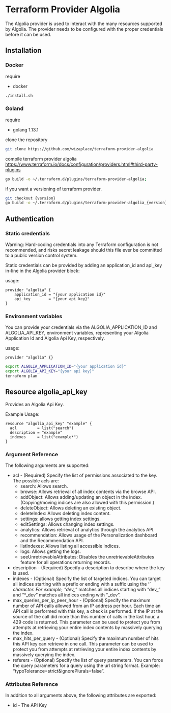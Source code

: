 # Terraform Provider Algolia

The Algolia provider is used to interact with the many resources supported by Algolia.
The provider needs to be configured with the proper credentials before it can be used.

## Installation

### Docker

require
* docker

````bash
./install.sh
````

### Goland

require
* golang 1.13.1

clone the repository

````bash
git clone https://github.com/wizaplace/terraform-provider-algolia
````

compile terraform provider algolia
https://www.terraform.io/docs/configuration/providers.html#third-party-plugins

````bash
go build -o ~/.terraform.d/plugins/terraform-provider-algolia;
````

if you want a versioning of terraform provider. 

````bash
git checkout {version}
go build -o ~/.terraform.d/plugins/terraform-provider-algolia_{version};
````

## Authentication

### Static credentials

Warning: Hard-coding credentials into any Terraform configuration is not recommended, and risks secret leakage should this file ever be committed to a public version control system.

Static credentials can be provided by adding an application_id and api_key in-line in the Algolia provider block:

usage:

````hcl-terraform
provider "algolia" {
    application_id = "{your application id}"
    api_key        = "{your api key}"
}
````

### Environment variables 

You can provide your credentials via the ALGOLIA_APPLICATION_ID and ALGOLIA_API_KEY, environment variables, representing your Algolia Application Id and Algolia Api Key, respectively.

usage:

````hcl-terraform
provider "algolia" {}
````

````bash
export ALGOLIA_APPLICATION_ID="{your application id}"
export ALGOLIA_API_KEY="{your api key}"
terraform plan
````

## Resource algolia_api_key

Provides an Algolia Api Key.

Example Usage:

````hcl-terraform
resource "algolia_api_key" "example" {
  acl         = list("search")
  description = "example"
  indexes     = list("example*")
}
````

### Argument Reference

The following arguments are supported:
* acl - (Required) Specify the list of permissions associated to the key. The possible acls are:
  * search: Allows search.
  * browse: Allows retrieval of all index contents via the browse API.
  * addObject: Allows adding/updating an object in the index. (Copying/moving indices are also allowed with this permission.)
  * deleteObject: Allows deleting an existing object.
  * deleteIndex: Allows deleting index content.
  * settings: allows getting index settings.
  * editSettings: Allows changing index settings.
  * analytics: Allows retrieval of analytics through the analytics API.
  * recommendation: Allows usage of the Personalization dashboard and the Recommendation API.
  * listIndexes: Allows listing all accessible indices.
  * logs: Allows getting the logs.
  * seeUnretrievableAttributes: Disables the unretrievableAttributes feature for all operations returning records.
* description - (Required) Specify a description to describe where the key is used.
* indexes - (Optional) Specify the list of targeted indices. You can target all indices starting with a prefix or ending with a suffix using the ‘*’ character. For example, “dev_*” matches all indices starting with “dev_” and “*_dev” matches all indices ending with “_dev”.  
* max_queries_per_ip_peer_hour - (Optional) Specify the maximum number of API calls allowed from an IP address per hour. Each time an API call is performed with this key, a check is performed. If the IP at the source of the call did more than this number of calls in the last hour, a 429 code is returned. This parameter can be used to protect you from attempts at retrieving your entire index contents by massively querying the index.
* max_hits_per_query - (Optional) Specify the maximum number of hits this API key can retrieve in one call. This parameter can be used to protect you from attempts at retrieving your entire index contents by massively querying the index.
* referers - (Optional) Specify the list of query parameters. You can force the query parameters for a query using the url string format. Example: “typoTolerance=strict&ignorePlurals=false”.

### Attributes Reference

In addition to all arguments above, the following attributes are exported:
* id - The API Key
